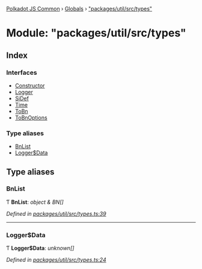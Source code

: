[Polkadot JS Common](../README.md) › [Globals](../globals.md) › ["packages/util/src/types"](_packages_util_src_types_.md)

# Module: "packages/util/src/types"

## Index

### Interfaces

* [Constructor](../interfaces/_packages_util_src_types_.constructor.md)
* [Logger](../interfaces/_packages_util_src_types_.logger.md)
* [SiDef](../interfaces/_packages_util_src_types_.sidef.md)
* [Time](../interfaces/_packages_util_src_types_.time.md)
* [ToBn](../interfaces/_packages_util_src_types_.tobn.md)
* [ToBnOptions](../interfaces/_packages_util_src_types_.tobnoptions.md)

### Type aliases

* [BnList](_packages_util_src_types_.md#bnlist)
* [Logger$Data](_packages_util_src_types_.md#loggerdata)

## Type aliases

###  BnList

Ƭ **BnList**: *object & BN[]*

*Defined in [packages/util/src/types.ts:39](https://github.com/polkadot-js/common/blob/8554d470/packages/util/src/types.ts#L39)*

___

###  Logger$Data

Ƭ **Logger$Data**: *unknown[]*

*Defined in [packages/util/src/types.ts:24](https://github.com/polkadot-js/common/blob/8554d470/packages/util/src/types.ts#L24)*
